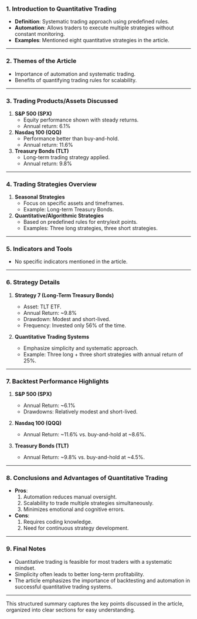 ### 1. Introduction to Quantitative Trading
- **Definition**: Systematic trading approach using predefined rules.
- **Automation**: Allows traders to execute multiple strategies without constant monitoring.
- **Examples**: Mentioned eight quantitative strategies in the article.

---

### 2. Themes of the Article
- Importance of automation and systematic trading.
- Benefits of quantifying trading rules for scalability.

---

### 3. Trading Products/Assets Discussed
1. **S&P 500 (SPX)**
   - Equity performance shown with steady returns.
   - Annual return: 6.1%
2. **Nasdaq 100 (QQQ)**
   - Performance better than buy-and-hold.
   - Annual return: 11.6%
3. **Treasury Bonds (TLT)**
   - Long-term trading strategy applied.
   - Annual return: 9.8%

---

### 4. Trading Strategies Overview
1. **Seasonal Strategies**
   - Focus on specific assets and timeframes.
   - Example: Long-term Treasury Bonds.
2. **Quantitative/Algorithmic Strategies**
   - Based on predefined rules for entry/exit points.
   - Examples: Three long strategies, three short strategies.

---

### 5. Indicators and Tools
- No specific indicators mentioned in the article.

---

### 6. Strategy Details
1. **Strategy 7 (Long-Term Treasury Bonds)**
   - Asset: TLT ETF.
   - Annual Return: ~9.8%
   - Drawdown: Modest and short-lived.
   - Frequency: Invested only 56% of the time.

2. **Quantitative Trading Systems**
   - Emphasize simplicity and systematic approach.
   - Example: Three long + three short strategies with annual return of 25%.

---

### 7. Backtest Performance Highlights
1. **S&P 500 (SPX)**
   - Annual Return: ~6.1%
   - Drawdowns: Relatively modest and short-lived.

2. **Nasdaq 100 (QQQ)**
   - Annual Return: ~11.6% vs. buy-and-hold at ~8.6%.

3. **Treasury Bonds (TLT)**
   - Annual Return: ~9.8% vs. buy-and-hold at ~4.5%.

---

### 8. Conclusions and Advantages of Quantitative Trading
- **Pros**:
  1. Automation reduces manual oversight.
  2. Scalability to trade multiple strategies simultaneously.
  3. Minimizes emotional and cognitive errors.
- **Cons**:
  1. Requires coding knowledge.
  2. Need for continuous strategy development.

---

### 9. Final Notes
- Quantitative trading is feasible for most traders with a systematic mindset.
- Simplicity often leads to better long-term profitability.
- The article emphasizes the importance of backtesting and automation in successful quantitative trading systems.

---

This structured summary captures the key points discussed in the article, organized into clear sections for easy understanding.
